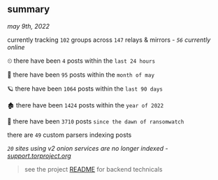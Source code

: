 
## summary
_may 9th, 2022_

currently tracking `102` groups across `147` relays & mirrors - _`56` currently online_

⏲ there have been `4` posts within the `last 24 hours`

🦈 there have been `95` posts within the `month of may`

🪐 there have been `1064` posts within the `last 90 days`

🏚 there have been `1424` posts within the `year of 2022`

🦕 there have been `3710` posts `since the dawn of ransomwatch`

there are `49` custom parsers indexing posts

_`20` sites using v2 onion services are no longer indexed - [support.torproject.org](https://support.torproject.org/onionservices/v2-deprecation/)_

> see the project [README](https://github.com/thetanz/ransomwatch#ransomwatch--) for backend technicals
